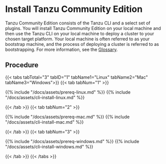 # Install Tanzu Community Edition

Tanzu Community Edition consists of the Tanzu CLI and a select set of plugins. You will install
Tanzu Community Edition on your local machine and then use the Tanzu CLI on your local machine
to deploy a cluster to your chosen target platform. Your local machine is often referred to as your bootstrap machine, and the process of deploying a cluster is referred to as bootstrapping. For more information, see the [Glossary](glossary).

## Procedure

{{< tabs tabTotal="3" tabID="1" tabName1="Linux" tabName2="Mac" tabName3="Windows">}}
{{< tab tabNum="1" >}}

{{% include "/docs/assets/prereq-linux.md" %}}
{{% include "/docs/assets/cli-install-linux.md" %}}

{{< /tab >}}
{{< tab tabNum="2" >}}

{{% include "/docs/assets/prereq-mac.md" %}}
{{% include "/docs/assets/cli-install-mac.md" %}}

{{< /tab >}}
{{< tab tabNum="3" >}}

{{% include "/docs/assets/prereq-windows.md" %}}
{{% include "/docs/assets/cli-install-windows.md" %}}

{{< /tab >}}
{{< /tabs >}}
